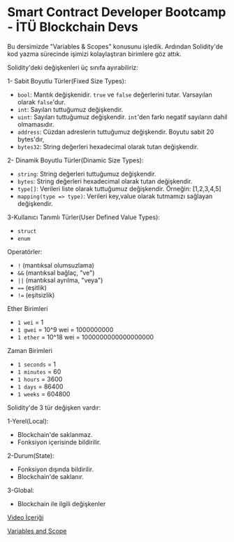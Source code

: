# Smart Contract Developer Bootcamp - İTÜ Blockchain Devs

Bu dersimizde "Variables & Scopes" konusunu işledik. Ardından Solidity'de kod yazma sürecinde işimizi kolaylaştıran birimlere göz attık.

Solidity'deki değişkenleri üç sınıfa ayırabiliriz:

1- Sabit Boyutlu Türler(Fixed Size Types):
- `bool`: Mantık değişkenidir. `true` ve `false` değerlerini tutar. Varsayılan olarak `false`'dur.
- `int`: Sayıları tuttuğumuz değişkendir. 
- `uint`: Sayıları tuttuğumuz değişkendir. `int`'den farkı negatif sayıların dahil olmamasıdır. 
- `address`: Cüzdan adreslerin tuttuğumuz değişkendir. Boyutu sabit 20 bytes'dır, 
- `bytes32`: String değerleri hexadecimal olarak tutan değişkendir. 

2- Dinamik Boyutlu Türler(Dinamic Size Types):
- `string`: String değerleri tuttuğumuz değişkendir. 
- `bytes`: String değerleri hexadecimal olarak tutan değişkendir. 
- `type[]`: Verileri liste olarak tuttuğumuz değişkendir. Örneğin: [1,2,3,4,5]
- `mapping(type => type)`: Verileri key,value olarak tutmamızı sağlayan değişkendir.

3-Kullanıcı Tanımlı Türler(User Defined Value Types):
- `struct` 
- `enum`

Operatörler:
- `!` (mantıksal olumsuzlama)
- `&&` (mantıksal bağlaç, "ve")
- `||` (mantıksal ayrılma, "veya")
- `==` (eşitlik)
- `!=` (eşitsizlik)

Ether Birimleri
- `1 wei` = 1
- `1 gwei` = 10^9 wei = 1000000000
- `1 ether` = 10^18 wei = 1000000000000000000

Zaman Birimleri 
- `1 seconds` = 1
- `1 minutes` = 60
- `1 hours` = 3600
- `1 days` = 86400
- `1 weeks` = 604800


Solidity'de 3 tür değişken vardır:

1-Yerel(Local):
- Blockchain'de saklanmaz.
- Fonksiyon içerisinde bildirilir.

2-Durum(State):
- Fonksiyon dışında bildirilir.
- Blockchain'de saklanır.

3-Global:
- Blockchain ile ilgili değişkenler


[Video İçeriği](https://www.youtube.com/watch?v=qE6-H1NBraw&list=PLby2HXktGwN4Cof_6a8YwlMrboX8-hs73&index=2)

[Variables and Scope](./Variables.sol)

